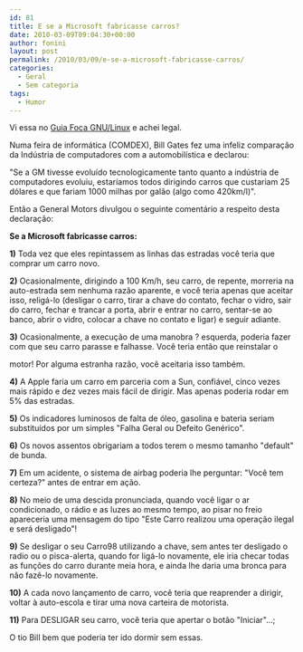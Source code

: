 ```yaml
---
id: 81
title: E se a Microsoft fabricasse carros?
date: 2010-03-09T09:04:30+00:00
author: fonini
layout: post
permalink: /2010/03/09/e-se-a-microsoft-fabricasse-carros/
categories:
  - Geral
  - Sem categoria
tags:
  - Humor
---
```

Vi essa no <a href="http://focalinux.cipsga.org.br/" rel="externo nofollow">Guia Foca GNU/Linux</a> e achei legal.

Numa feira de informática (COMDEX), Bill Gates fez uma infeliz comparação da Indústria de computadores com a automobilística e declarou:

"Se a GM tivesse evoluído tecnologicamente tanto quanto a indústria de computadores evoluiu, estaríamos todos dirigindo carros que custariam 25 dólares e que fariam 1000 milhas por galão (algo como 420km/l)".

Então a General Motors divulgou o seguinte comentário a respeito desta declaração:

**Se a Microsoft fabricasse carros:**

**1)** Toda vez que eles repintassem as linhas das estradas você teria que comprar um carro novo.

**2)** Ocasionalmente, dirigindo a 100 Km/h, seu carro, de repente, morreria na auto-estrada sem nenhuma razão aparente, e você teria apenas que aceitar isso, religá-lo (desligar o carro, tirar a chave do contato, fechar o vidro, sair do carro, fechar e trancar a porta, abrir e entrar no carro, sentar-se ao banco, abrir o vidro, colocar a chave no contato e ligar) e seguir adiante.

**3)** Ocasionalmente, a execução de uma manobra ? esquerda, poderia fazer com que seu carro parasse e falhasse. Você teria então que reinstalar o

motor! Por alguma estranha razão, você aceitaria isso também.

**4)** A Apple faria um carro em parceria com a Sun, confiável, cinco vezes mais rápido e dez vezes mais fácil de dirigir. Mas apenas poderia rodar em 5% das estradas.

**5)** Os indicadores luminosos de falta de óleo, gasolina e bateria seriam substituídos por um simples "Falha Geral ou Defeito Genérico".

**6)** Os novos assentos obrigariam a todos terem o mesmo tamanho "default" de bunda.

**7)** Em um acidente, o sistema de airbag poderia lhe perguntar: "Você tem certeza?" antes de entrar em ação.

**8)** No meio de uma descida pronunciada, quando você ligar o ar condicionado, o rádio e as luzes ao mesmo tempo, ao pisar no freio apareceria uma mensagem do tipo "Este Carro realizou uma operação ilegal e será desligado"!

**9)** Se desligar o seu Carro98 utilizando a chave, sem antes ter desligado o radio ou o pisca-alerta, quando for ligá-lo novamente, ele iria checar todas as funções do carro durante meia hora, e ainda lhe daria uma bronca para não fazê-lo novamente.

**10)** A cada novo lançamento de carro, você teria que reaprender a dirigir, voltar à auto-escola e tirar uma nova carteira de motorista.

**11)** Para DESLIGAR seu carro, você teria que apertar o botão "Iniciar"...;

O tio Bill bem que poderia ter ido dormir sem essas.